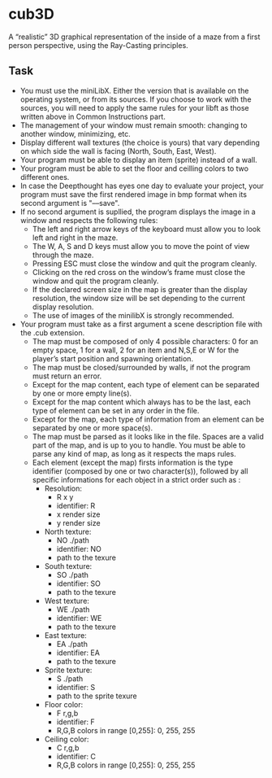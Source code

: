 # cub3D
A “realistic” 3D graphical representation of the inside of a maze from a first person perspective, using the Ray-Casting principles.

## Task
* You must use the miniLibX. Either the version that is available on the operating
system, or from its sources. If you choose to work with the sources, you will
need to apply the same rules for your libft as those written above in Common
Instructions part.
* The management of your window must remain smooth: changing to another window, minimizing, etc.
* Display different wall textures (the choice is yours) that vary depending on which
side the wall is facing (North, South, East, West).
* Your program must be able to display an item (sprite) instead of a wall.
* Your program must be able to set the floor and ceilling colors to two different ones.
* In case the Deepthought has eyes one day to evaluate your project, your program
must save the first rendered image in bmp format when its second argument is
"––save".
* If no second argument is supllied, the program displays the image in a window and
respects the following rules:
  * The left and right arrow keys of the keyboard must allow you to look left and
right in the maze.
  * The W, A, S and D keys must allow you to move the point of view through
the maze.
  * Pressing ESC must close the window and quit the program cleanly.
  * Clicking on the red cross on the window’s frame must close the window and
quit the program cleanly.
  * If the declared screen size in the map is greater than the display resolution,
the window size will be set depending to the current display resolution.
  * The use of images of the minilibX is strongly recommended.
* Your program must take as a first argument a scene description file with the .cub
extension.
  * The map must be composed of only 4 possible characters: 0 for an empty
space, 1 for a wall, 2 for an item and N,S,E or W for the player’s start
position and spawning orientation.
  * The map must be closed/surrounded by walls, if not the program must return
an error.
  * Except for the map content, each type of element can be separated by one or
more empty line(s).
  * Except for the map content which always has to be the last, each type of
element can be set in any order in the file.
  * Except for the map, each type of information from an element can be separated
by one or more space(s).
  * The map must be parsed as it looks like in the file. Spaces are a valid part of
the map, and is up to you to handle. You must be able to parse any kind of
map, as long as it respects the maps rules.
  * Each element (except the map) firsts information is the type identifier (composed by one or two character(s)), followed by all specific informations for each
object in a strict order such as :
    * Resolution:
      * R x y
      * identifier: R
      * x render size
      * y render size
    * North texture:
      * NO ./path
      * identifier: NO
      * path to the texure
    * South texture:
      * SO ./path
      * identifier: SO
      * path to the texure
    * West texture:
      * WE ./path
      * identifier: WE
      * path to the texure
    * East texture:
      * EA ./path
      * identifier: EA
      * path to the texure
    * Sprite texture:
      * S ./path
      * identifier: S
      * path to the sprite texure
    * Floor color:
      * F r,g,b
      * identifier: F
      * R,G,B colors in range [0,255]: 0, 255, 255
    * Ceiling color:
      * C r,g,b
      * identifier: C
      * R,G,B colors in range [0,255]: 0, 255, 255
